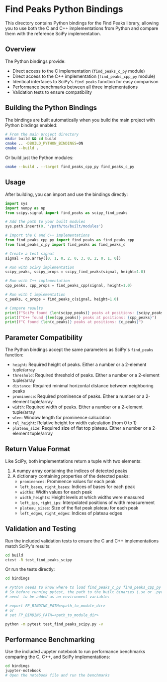 # Find Peaks Python Bindings

This directory contains Python bindings for the Find Peaks library, allowing you to use both the C and C++ implementations from Python and compare them with the reference SciPy implementation.

## Overview

The Python bindings provide:
- Direct access to the C implementation (`find_peaks_c_py` module)
- Direct access to the C++ implementation (`find_peaks_cpp_py` module)
- Identical interfaces to SciPy's `find_peaks` function for easy comparison
- Performance benchmarks between all three implementations
- Validation tests to ensure compatibility

## Building the Python Bindings

The bindings are built automatically when you build the main project with Python bindings enabled:

```bash
# From the main project directory
mkdir build && cd build
cmake .. -DBUILD_PYTHON_BINDINGS=ON
cmake --build .
```

Or build just the Python modules:

```bash
cmake --build . --target find_peaks_cpp_py find_peaks_c_py
```

## Usage

After building, you can import and use the bindings directly:

```python
import sys
import numpy as np
from scipy.signal import find_peaks as scipy_find_peaks

# Add the path to your built modules
sys.path.insert(0, '/path/to/built/modules')

# Import the C and C++ implementations
from find_peaks_cpp_py import find_peaks as find_peaks_cpp
from find_peaks_c_py import find_peaks as find_peaks_c

# Create a test signal
signal = np.array([0, 1, 0, 2, 0, 3, 0, 2, 0, 1, 0])

# Run with SciPy implementation
scipy_peaks, scipy_props = scipy_find_peaks(signal, height=1.0)

# Run with C++ implementation
cpp_peaks, cpp_props = find_peaks_cpp(signal, height=1.0)

# Run with C implementation
c_peaks, c_props = find_peaks_c(signal, height=1.0)

# Compare results
print(f"SciPy found {len(scipy_peaks)} peaks at positions: {scipy_peaks}")
print(f"C++ found {len(cpp_peaks)} peaks at positions: {cpp_peaks}")
print(f"C found {len(c_peaks)} peaks at positions: {c_peaks}")
```

## Parameter Compatibility

The Python bindings accept the same parameters as SciPy's `find_peaks` function:

- `height`: Required height of peaks. Either a number or a 2-element tuple/array
- `threshold`: Required threshold of peaks. Either a number or a 2-element tuple/array
- `distance`: Required minimal horizontal distance between neighboring peaks
- `prominence`: Required prominence of peaks. Either a number or a 2-element tuple/array
- `width`: Required width of peaks. Either a number or a 2-element tuple/array
- `wlen`: Window length for prominence calculation
- `rel_height`: Relative height for width calculation (from 0 to 1)
- `plateau_size`: Required size of flat top plateau. Either a number or a 2-element tuple/array

## Return Value Format

Like SciPy, both implementations return a tuple with two elements:
1. A numpy array containing the indices of detected peaks
2. A dictionary containing properties of the detected peaks:
   - `prominences`: Prominence values for each peak
   - `left_bases`, `right_bases`: Indices of bases for each peak
   - `widths`: Width values for each peak
   - `width_heights`: Height levels at which widths were measured
   - `left_ips`, `right_ips`: Interpolated positions of width measurement
   - `plateau_sizes`: Size of the flat peak plateau for each peak
   - `left_edges`, `right_edges`: Indices of plateau edges

## Validation and Testing

Run the included validation tests to ensure the C and C++ implementations match SciPy's results:

```bash
cd build
ctest -R test_find_peaks_scipy
```

Or run the tests directly:

```bash
cd bindings

# Python needs to know where to load find_peaks_c_py find_peaks_cpp_py form.
# So before running pytest, the path to the built binaries (.so or .pyd) of bindings
# need  to be added as an environment variable:

# export FP_BINDING_PATH=<path_to_module_dir>
# or 
# set FP_BINDING_PATH=<path_to_module_dir>

python -m pytest test_find_peaks_scipy.py -v
```

## Performance Benchmarking

Use the included Jupyter notebook to run performance benchmarks comparing the C, C++, and SciPy implementations:

```bash
cd bindings
jupyter-notebook
# Open the notebook file and run the benchmarks
```

<!-- ## Implementation Details

The bindings use pybind11 to expose the C and C++ functionality to Python. The binding code converts between Python/NumPy data types and native C/C++ types, ensuring that the interface matches SciPy's while leveraging the performance benefits of the native implementations. -->
